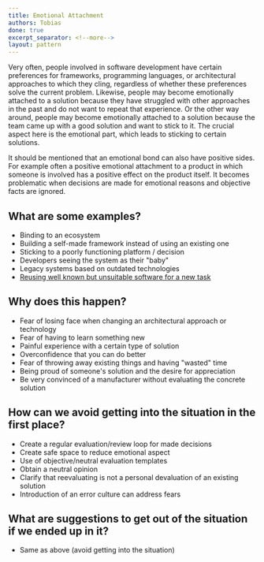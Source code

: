 ```yaml
---
title: Emotional Attachment
authors: Tobias
done: true
excerpt_separator: <!--more-->
layout: pattern
---
```

Very often, people involved in software development have certain preferences for frameworks, programming languages, or architectural approaches to which they cling, regardless of whether these preferences solve the current problem.<!--more--> Likewise, people may become emotionally attached to a solution because they have struggled with other approaches in the past and do not want to repeat that experience. Or the other way around, people may become emotionally attached to a solution because the team came up with a good solution and want to stick to it. The crucial aspect here is the emotional part, which leads to sticking to certain solutions.

It should be mentioned that an emotional bond can also have positive sides. For example often a positive emotional attachment to a product in which someone is involved has a positive effect on the product itself. It becomes problematic when decisions are made for emotional reasons and objective facts are ignored. 

## What are some examples?
- Binding to an ecosystem
- Building a self-made framework instead of using an existing one
- Sticking to a poorly functioning platform / decision
- Developers seeing the system as their "baby"
- Legacy systems based on outdated technologies
- [Reusing well known but unsuitable software for a new task](../case_studies/using_a_bpmn_engine_for_everything.html)

## Why does this happen?
- Fear of losing face when changing an architectural approach or technology
- Fear of having to learn something new
- Painful experience with a certain type of solution
- Overconfidence that you can do better
- Fear of throwing away existing things and having "wasted" time
- Being proud of someone's solution and the desire for appreciation 
- Be very convinced of a manufacturer without evaluating the concrete solution

## How can we avoid getting into the situation in the first place?
- Create a regular evaluation/review loop for made decisions
- Create safe space to reduce emotional aspect
- Use of objective/neutral evaluation templates
- Obtain a neutral opinion
- Clarify that reevaluating is not a personal devaluation of an existing solution
- Introduction of an error culture can address fears

## What are suggestions to get out of the situation if we ended up in it?
- Same as above (avoid getting into the situation)
